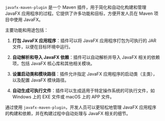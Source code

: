 `javafx-maven-plugin` 是一个 Maven 插件，用于简化和自动化构建和管理 JavaFX 应用程序的过程。它提供了许多功能和目标，方便开发人员在 Maven 项目中使用 JavaFX。

主要功能和用途包括：

1. **打包 JavaFX 应用程序**：插件可以将 JavaFX 应用程序打包为可执行的 JAR 文件，以便在目标环境中运行。

2. **自动解析和导入 JavaFX 依赖**：插件可以自动解析并导入 JavaFX 相关的依赖项，包括 JavaFX 核心库和其他相关模块。

3. **设置启动类和模块路径**：插件允许指定 JavaFX 应用程序的启动类（主类），以及配置 JavaFX 模块路径。

4. **自动生成可执行文件**：插件可以生成适用于特定操作系统的可执行文件，如 Windows 上的 EXE 文件或 macOS 上的 APP 文件。

通过使用 `javafx-maven-plugin`，开发人员可以更轻松地管理 JavaFX 应用程序的构建和依赖，并在构建过程中自动处理与 JavaFX 相关的细节。